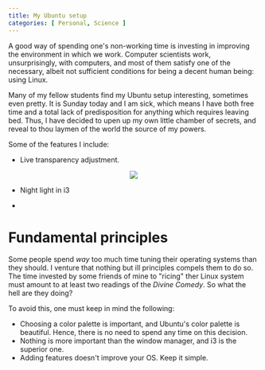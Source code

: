```yaml
---
title: My Ubuntu setup
categories: [ Personal, Science ]
---
```


A good way of spending one's non-working time is investing in improving the
environment in which we work. Computer scientists work, unsurprisingly, with
computers, and most of them satisfy one of the necessary, albeit not sufficient
conditions for being a decent human being: using Linux.

Many of my fellow students find my Ubuntu setup interesting, sometimes even
pretty. It is Sunday today and I am sick, which means I have both free time and
a total lack of predisposition for anything which requires leaving bed. Thus, I
have decided to upen up my own little chamber of secrets, and reveal to thou
laymen of the world the source of my powers.

Some of the features I include:

- Live transparency adjustment.

<p align="center">
  <img src="../Images/transp.gif">
</p>

- Night light in i3

- 

# Fundamental principles

Some people spend *way* too much time tuning their operating systems than they
should. I venture that nothing but ill principles compels them to do so. The
time invested by some friends of mine to "ricing" ther Linux system must amount
to at least two readings of the *Divine Comedy*. So what the hell are they
doing?

To avoid this, one must keep in mind the following:

- Choosing a color palette is important, and Ubuntu's color palette is
  beautiful. Hence, there is no need to spend any time on this decision.
- Nothing is more important than the window manager, and i3 is the superior one.
- Adding features doesn't improve your OS. Keep it simple.



